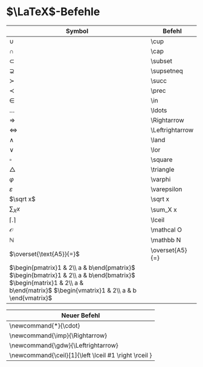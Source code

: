 # $\LaTeX$-Befehle

| Symbol                                                                                                                                                                      | Befehl          |
| --------------------------------------------------------------------------------------------------------------------------------------------------------------------------- | --------------- |
| $\cup$                                                                                                                                                                      | \cup            |
| $\cap$                                                                                                                                                                      | \cap            |
| $\subset$                                                                                                                                                                   | \subset         |
| $\supsetneq$                                                                                                                                                                | \supsetneq      |
| $\succ$                                                                                                                                                                     | \succ           |
| $\prec$                                                                                                                                                                     | \prec           |
| $\in$                                                                                                                                                                       | \in             |
| $\ldots$                                                                                                                                                                    | \ldots          |
| $\Rightarrow$                                                                                                                                                               | \Rightarrow     |
| $\Leftrightarrow$                                                                                                                                                           | \Leftrightarrow |
| $\land$                                                                                                                                                                     | \land           |
| $\lor$                                                                                                                                                                      | \lor            |
| $\square$                                                                                                                                                                   | \square         |
| $\triangle$                                                                                                                                                                 | \triangle       |
| $\varphi$                                                                                                                                                                   | \varphi         |
| $\varepsilon$                                                                                                                                                               | \varepsilon     |
| $\sqrt x$                                                                                                                                                                   | \sqrt x         |
| $\sum_X x$                                                                                                                                                                  | \sum_X x        |
| $\lceil .\rceil$                                                                                                                                                            | \lceil          |
| $\mathcal O$                                                                                                                                                                | \mathcal O      |
| $\mathbb N$                                                                                                                                                                 | \mathbb N       |
| $\overset{\text{A5}}{=}$                                                                                                                                                    | \overset{A5}{=} |
| $\begin{pmatrix}1 & 2\\ a & b\end{pmatrix}$ $\begin{bmatrix}1 & 2\\ a & b\end{bmatrix}$ $\begin{matrix}1 & 2\\ a & b\end{matrix}$ $\begin{vmatrix}1 & 2\\ a & b \end{vmatrix}$ |                 |

| Neuer Befehl                                          |
| ----------------------------------------------------- |
| \newcommand{\*}{\cdot}                                |
| \newcommand{\imp}{\Rightarrow}                        |
| \newcommand{\gdw}{\Leftrightarrow}                    |
| \newcommand{\ceil}[1]{\left \lceil #1 \right \rceil } |
